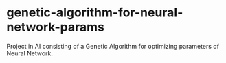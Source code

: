# genetic-algorithm-for-neural-network-params
Project in AI consisting of a Genetic Algorithm for optimizing parameters of Neural Network.
